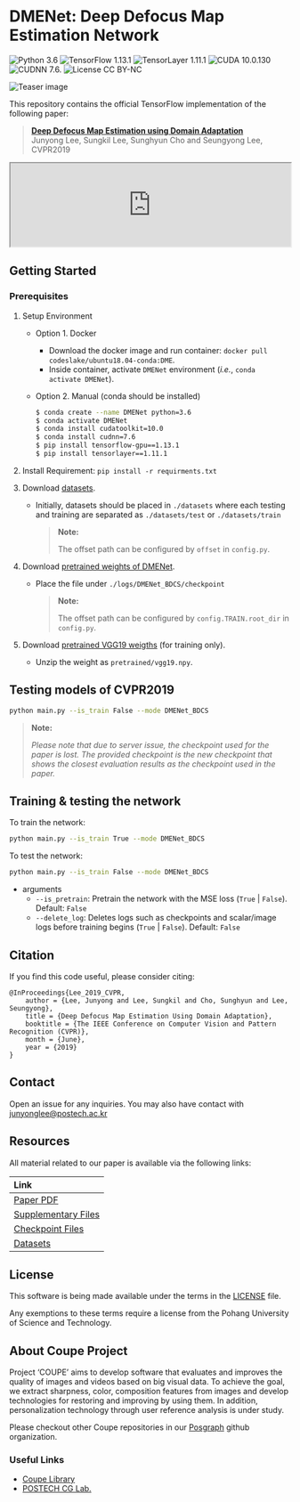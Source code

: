 # DMENet: Deep Defocus Map Estimation Network
![Python 3.6](https://img.shields.io/badge/Python-3.6.13-green.svg?style=plastic)
![TensorFlow 1.13.1](https://img.shields.io/badge/tensorflow-1.15.0-green.svg?style=plastic)
![TensorLayer 1.11.1](https://img.shields.io/badge/tensorlayer-1.11.1-green.svg?style=plastic)
![CUDA 10.0.130](https://img.shields.io/badge/CUDA-10.0.130-green.svg?style=plastic)
![CUDNN 7.6.](https://img.shields.io/badge/CUDNN-7.6.5-green.svg?style=plastic)
![License CC BY-NC](https://img.shields.io/badge/license-GNU_AGPv3-green.svg?style=plastic)

![Teaser image](./assets/figure.png)

This repository contains the official TensorFlow implementation of the following paper:

> **[Deep Defocus Map Estimation using Domain Adaptation](http://cg.postech.ac.kr/papers/2019_CVPR_JY.pdf)**<br>
> Junyong Lee, Sungkil Lee, Sunghyun Cho and Seungyong Lee, CVPR2019

<script src="https://anvil.works/embed.js" async></script>
<iframe style="width:100%;" data-anvil-embed src="https://2JI532DIZN4TSYWF.anvil.app/BIEWGFSFTYML53VXPQZBRNTX"></iframe>

## Getting Started
### Prerequisites
1. Setup Environment 
    * Option 1. Docker
        * Download the docker image and run container: `docker pull codeslake/ubuntu18.04-conda:DME`.
        * Inside container, activate `DMENet` environment (*i.e.*, `conda activate DMENet`).

    * Option 2. Manual (conda should be installed)
        ```bash
        $ conda create --name DMENet python=3.6
        $ conda activate DMENet
        $ conda install cudatoolkit=10.0
        $ conda install cudnn=7.6
        $ pip install tensorflow-gpu==1.13.1
        $ pip install tensorlayer==1.11.1
        ```

2. Install Requirement: `pip install -r requirments.txt`


3. Download [datasets](https://www.dropbox.com/s/s6ehxpvu9xxu9w8/datasets.zip?dl=1).
    * Initially, datasets should be placed in `./datasets` where each testing and training are separated as `./datasets/test` or `./datasets/train`

        > **Note:**
        >
        > The offset path can be configured by `offset` in `config.py`.

4. Download [pretrained weights of DMENet](https://www.dropbox.com/s/04lg03ogsto1fmw/DMENet_BDCS.zip?dl=1).
    * Place the file under `./logs/DMENet_BDCS/checkpoint`

        > **Note:**
        >
        > The offset path can be configured by `config.TRAIN.root_dir` in `config.py`.

5. Download [pretrained VGG19 weigths](https://www.dropbox.com/s/7ah1jwrmggog4q9/vgg19.zip?dl=1) (for training only).
    * Unzip the weight as `pretrained/vgg19.npy`.

## Testing models of CVPR2019

```bash
python main.py --is_train False --mode DMENet_BDCS
```

> **Note:**
>
> *Please note that due to server issue, the checkpoint used for the paper is lost.
> The provided checkpoint is the new checkpoint that shows the closest evaluation results as the checkpoint used in the paper.*

## Training & testing the network

To train the network:

```bash
python main.py --is_train True --mode DMENet_BDCS
```

To test the network:

```bash
python main.py --is_train False --mode DMENet_BDCS
```

* arguments
    * `--is_pretrain`: Pretrain the network with the MSE loss (`True` | `False`). Default: `False`
    * `--delete_log`: Deletes logs such as checkpoints and  scalar/image logs before training begins (`True` | `False`). Default: `False`


## Citation
If you find this code useful, please consider citing:

```
@InProceedings{Lee_2019_CVPR,
    author = {Lee, Junyong and Lee, Sungkil and Cho, Sunghyun and Lee, Seungyong},
    title = {Deep Defocus Map Estimation Using Domain Adaptation},
    booktitle = {The IEEE Conference on Computer Vision and Pattern Recognition (CVPR)},
    month = {June},
    year = {2019}
}
```

## Contact
Open an issue for any inquiries.
You may also have contact with [junyonglee@postech.ac.kr](mailto:junyonglee@postech.ac.kr)

## Resources
All material related to our paper is available via the following links:

| Link |
| :-------------- |
| [Paper PDF](https://www.dropbox.com/s/pmjhh1ocugagwyh/Lee_Deep_Defocus_Map_Estimation_Using_Domain_Adaptation_CVPR_2019_paper.pdf?dl=1) |
| [Supplementary Files](https://www.dropbox.com/s/van0beau0npq3de/supp.zip?dl=1) |
| [Checkpoint Files](https://www.dropbox.com/s/p1xlr5jgj7oemt1/DMENet_BDCS.zip?dl=1) |
| [Datasets](https://www.dropbox.com/s/s6ehxpvu9xxu9w8/datasets.zip?dl=1)|

## License
This software is being made available under the terms in the [LICENSE](LICENSE) file.

Any exemptions to these terms require a license from the Pohang University of Science and Technology.

## About Coupe Project
Project ‘COUPE’ aims to develop software that evaluates and improves the quality of images and videos based on big visual data. To achieve the goal, we extract sharpness, color, composition features from images and develop technologies for restoring and improving by using them. In addition, personalization technology through user reference analysis is under study.  
    
Please checkout other Coupe repositories in our [Posgraph](https://github.com/posgraph) github organization.

### Useful Links
* [Coupe Library](http://coupe.postech.ac.kr/)
* [POSTECH CG Lab.](http://cg.postech.ac.kr/)

